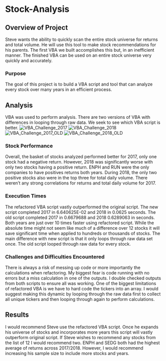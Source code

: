 # Stock-Analysis

## Overview of Project
Steve wants the ability to quickly scan the entire stock universe for returns and total volume. He will use this tool to make stock recommendations for his parents. The first VBA we built accomplishes this but, in an inefficient manner. The finished VBA can be used on an entire stock universe very quickly and accurately.

### Purpose
The goal of this project is to build a VBA script and tool that can analyze every stock over many years in an efficient process.

## Analysis
VBA was used to perform analysis. There are two versions of VBA with differences in looping through raw data. We seek to see which VBA script is better. 
![VBA_Challenge_2017](https://user-images.githubusercontent.com/103381098/166058249-ac09081a-f3af-4755-8df8-ddf56769f6c8.png)
![VBA_Challenge_2018](https://user-images.githubusercontent.com/103381098/166058276-8f97f267-1823-4e7f-b31e-6cab42a32826.png)
![VBA_Challenge_2017_OLD](https://user-images.githubusercontent.com/103381098/166112293-e14eb0bf-e540-4b5d-9328-eaba0ccc88f9.png)
![VBA_Challenge_2018_OLD](https://user-images.githubusercontent.com/103381098/166112294-eba9901b-69c2-4110-8895-b147431230ea.png)

### Stock Performance
Overall, the basket of stocks analyzed performed better for 2017, only one stock had a negative return. However, 2018 was significantly worse with only two stocks having a positive return. ENPH and RUN were the only companies to have positives returns both years. During 2018, the only two positive stocks also were in the top three for total daily volume. There weren’t any strong correlations for returns and total daily volume for 2017.

### Execution Times
The refactored VBA script vastly outperformed the original script. The new script completed 2017 in 6.640625E-02 and 2018 in 0.0625 seconds. The old script completed 2017 in 0.6679688 and 2018 0.6289063 in seconds. Both years are just over 10 times faster using refactored script. While the absolute time might not seem like much of a difference over 12 stocks it will save significant time when applied to hundreds or thousands of stocks. The main difference with new script is that it only loops through raw data set once. The old script looped through raw data for every stock.

### Challenges and Difficulties Encountered
There is always a risk of messing up code or more importantly the calculations when refactoring. My biggest fear is code running with no errors but a miss calculation in one of the outputs. I double checked outputs from both scripts to ensure all was working. One of the biggest limitations of refactored VBA is we have to hard code the tickers into an array. I would suggest making this dynamic by looping through the raw data first to collect all unique tickers and then looping through again to perform calculations.

## Results
I would recommend Steve use the refactored VBA script. Once he expands his universe of stocks and incorporates more years this script will vastly outperform original script. If Steve wishes to recommend any stocks from the list of 12 I would recommend two. ENPH and SEDG both had the highest average of returns across 2017/2018. However, I would recommend increasing his sample size to include more stocks and years.
